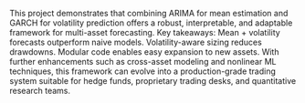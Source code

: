 This project demonstrates that combining ARIMA for mean estimation and GARCH for volatility prediction offers a robust, interpretable, and adaptable framework for multi-asset forecasting.
Key takeaways:
Mean + volatility forecasts outperform naive models.
Volatility-aware sizing reduces drawdowns.
Modular code enables easy expansion to new assets.
With further enhancements such as cross-asset modeling and nonlinear ML techniques, this framework can evolve into a production-grade trading system suitable for hedge funds, proprietary trading desks, and quantitative research teams.
